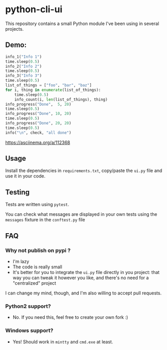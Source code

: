 # python-cli-ui

This repository contains a small Python module I've been using
in several projects.

## Demo:

```python
info_1("Info 1")
time.sleep(0.5)
info_2("Info 2")
time.sleep(0.5)
info_3("Info 3")
time.sleep(0.5)
list_of_things = ["foo", "bar", "baz"]
for i, thing in enumerate(list_of_things):
    time.sleep(0.5)
    info_count(i, len(list_of_things), thing)
info_progress("Done",  5, 20)
time.sleep(0.5)
info_progress("Done", 10, 20)
time.sleep(0.5)
info_progress("Done", 20, 20)
time.sleep(0.5)
info("\n", check, "all done")
```

https://asciinema.org/a/112368


## Usage

Install the dependencies in `requirements.txt`, copy/paste the `ui.py` file and
use it in your code.

## Testing

Tests are written using `pytest`.

You can check what messages are displayed in your own tests using the
`messages` fixture in the `conftest.py` file

## FAQ

### Why not publish on pypi ?

* I'm lazy
* The code is really small
* It's better for you to integrate the `ui.py` file directly in
  you project: that way you can tweak it however you like, and
  there's no need for a "centralized" project

I can change my mind, though, and I'm also willing to accept pull requests.

### Python2 support?

* No. If you need this, feel free to create your own fork :)

### Windows support?

* Yes! Should work in `mintty` and `cmd.exe` at least.
